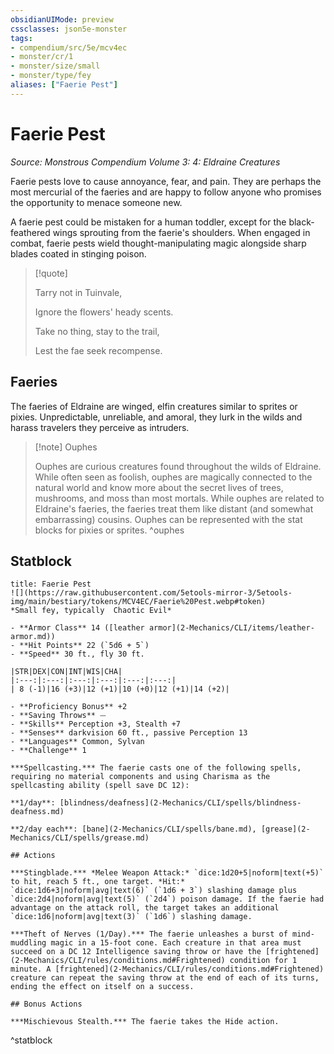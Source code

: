 ```yaml
---
obsidianUIMode: preview
cssclasses: json5e-monster
tags:
- compendium/src/5e/mcv4ec
- monster/cr/1
- monster/size/small
- monster/type/fey
aliases: ["Faerie Pest"]
---
```

# Faerie Pest
*Source: Monstrous Compendium Volume 3: 4: Eldraine Creatures*  

Faerie pests love to cause annoyance, fear, and pain. They are perhaps the most mercurial of the faeries and are happy to follow anyone who promises the opportunity to menace someone new.

A faerie pest could be mistaken for a human toddler, except for the black-feathered wings sprouting from the faerie's shoulders. When engaged in combat, faerie pests wield thought-manipulating magic alongside sharp blades coated in stinging poison.

> [!quote]  
> 
> Tarry not in Tuinvale,
> 
> Ignore the flowers' heady scents.
> 
> Take no thing, stay to the trail,
> 
> Lest the fae seek recompense.

## Faeries

The faeries of Eldraine are winged, elfin creatures similar to sprites or pixies. Unpredictable, unreliable, and amoral, they lurk in the wilds and harass travelers they perceive as intruders.

> [!note] Ouphes
> 
> Ouphes are curious creatures found throughout the wilds of Eldraine. While often seen as foolish, ouphes are magically connected to the natural world and know more about the secret lives of trees, mushrooms, and moss than most mortals. While ouphes are related to Eldraine's faeries, the faeries treat them like distant (and somewhat embarrassing) cousins. Ouphes can be represented with the stat blocks for pixies or sprites.
^ouphes

## Statblock

```ad-statblock
title: Faerie Pest
![](https://raw.githubusercontent.com/5etools-mirror-3/5etools-img/main/bestiary/tokens/MCV4EC/Faerie%20Pest.webp#token)
*Small fey, typically  Chaotic Evil*

- **Armor Class** 14 ([leather armor](2-Mechanics/CLI/items/leather-armor.md))
- **Hit Points** 22 (`5d6 + 5`)
- **Speed** 30 ft., fly 30 ft.

|STR|DEX|CON|INT|WIS|CHA|
|:---:|:---:|:---:|:---:|:---:|:---:|
| 8 (-1)|16 (+3)|12 (+1)|10 (+0)|12 (+1)|14 (+2)|

- **Proficiency Bonus** +2
- **Saving Throws** ⏤
- **Skills** Perception +3, Stealth +7
- **Senses** darkvision 60 ft., passive Perception 13
- **Languages** Common, Sylvan
- **Challenge** 1

***Spellcasting.*** The faerie casts one of the following spells, requiring no material components and using Charisma as the spellcasting ability (spell save DC 12):

**1/day**: [blindness/deafness](2-Mechanics/CLI/spells/blindness-deafness.md)

**2/day each**: [bane](2-Mechanics/CLI/spells/bane.md), [grease](2-Mechanics/CLI/spells/grease.md)

## Actions

***Stingblade.*** *Melee Weapon Attack:* `dice:1d20+5|noform|text(+5)` to hit, reach 5 ft., one target. *Hit:* `dice:1d6+3|noform|avg|text(6)` (`1d6 + 3`) slashing damage plus `dice:2d4|noform|avg|text(5)` (`2d4`) poison damage. If the faerie had advantage on the attack roll, the target takes an additional `dice:1d6|noform|avg|text(3)` (`1d6`) slashing damage.

***Theft of Nerves (1/Day).*** The faerie unleashes a burst of mind-muddling magic in a 15-foot cone. Each creature in that area must succeed on a DC 12 Intelligence saving throw or have the [frightened](2-Mechanics/CLI/rules/conditions.md#Frightened) condition for 1 minute. A [frightened](2-Mechanics/CLI/rules/conditions.md#Frightened) creature can repeat the saving throw at the end of each of its turns, ending the effect on itself on a success.

## Bonus Actions

***Mischievous Stealth.*** The faerie takes the Hide action.
```
^statblock